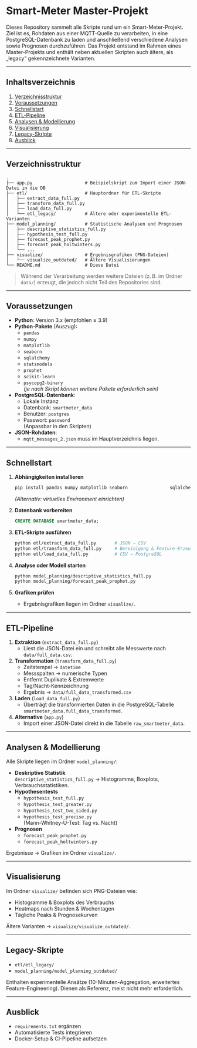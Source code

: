 # Smart-Meter Master-Projekt

Dieses Repository sammelt alle Skripte rund um ein Smart-Meter-Projekt. Ziel ist es, Rohdaten aus einer MQTT-Quelle zu verarbeiten, in eine PostgreSQL-Datenbank zu laden und anschließend verschiedene Analysen sowie Prognosen durchzuführen. Das Projekt entstand im Rahmen eines Master-Projekts und enthält neben aktuellen Skripten auch ältere, als „legacy“ gekennzeichnete Varianten.

---

## Inhaltsverzeichnis

1. [Verzeichnisstruktur](#verzeichnisstruktur)  
2. [Voraussetzungen](#voraussetzungen)  
3. [Schnellstart](#schnellstart)  
4. [ETL-Pipeline](#etl-pipeline)  
5. [Analysen & Modellierung](#analysen--modellierung)  
6. [Visualisierung](#visualisierung)  
7. [Legacy-Skripte](#legacy-skripte)  
8. [Ausblick](#ausblick)  

---

## Verzeichnisstruktur

```
.
├── app.py                    # Beispielskript zum Import einer JSON-Datei in die DB
├── etl/                      # Hauptordner für ETL-Skripte
│   ├── extract_data_full.py
│   ├── transform_data_full.py
│   ├── load_data_full.py
│   └── etl_legacy/           # Ältere oder experimentelle ETL-Varianten
├── model_planning/           # Statistische Analysen und Prognosen
│   ├── descriptive_statistics_full.py
│   ├── hypothesis_test_full.py
│   ├── forecast_peak_prophet.py
│   ├── forecast_peak_holtwinters.py
│   └── ...
├── visualize/                # Ergebnisgrafiken (PNG-Dateien)
│   └── visualize_outdated/   # Ältere Visualisierungen
└── README.md                 # Diese Datei
```

> Während der Verarbeitung werden weitere Dateien (z. B. im Ordner `data/`) erzeugt, die jedoch nicht Teil des Repositories sind.

---

## Voraussetzungen

- **Python**: Version 3.x (empfohlen ≥ 3.9)  
- **Python-Pakete** (Auszug):
  - `pandas`
  - `numpy`
  - `matplotlib`
  - `seaborn`
  - `sqlalchemy`
  - `statsmodels`
  - `prophet`
  - `scikit-learn`
  - `psycopg2-binary`  
  _(je nach Skript können weitere Pakete erforderlich sein)_
- **PostgreSQL-Datenbank**:
  - Lokale Instanz  
  - Datenbank: `smartmeter_data`  
  - Benutzer: `postgres`  
  - Passwort: `password`  
  (Anpassbar in den Skripten)
- **JSON-Rohdaten**:
  - `mqtt_messages_2.json` muss im Hauptverzeichnis liegen.

---

## Schnellstart

1. **Abhängigkeiten installieren**  
   ```bash
   pip install pandas numpy matplotlib seaborn                sqlalchemy statsmodels prophet                scikit-learn psycopg2-binary
   ```
   *(Alternativ: virtuelles Environment einrichten)*

2. **Datenbank vorbereiten**  
   ```sql
   CREATE DATABASE smartmeter_data;
   ```

3. **ETL-Skripte ausführen**  
   ```bash
   python etl/extract_data_full.py       # JSON → CSV
   python etl/transform_data_full.py     # Bereinigung & Feature-Erzeugung
   python etl/load_data_full.py          # CSV → PostgreSQL
   ```

4. **Analyse oder Modell starten**  
   ```bash
   python model_planning/descriptive_statistics_full.py
   python model_planning/forecast_peak_prophet.py
   ```

5. **Grafiken prüfen**  
   - Ergebnisgrafiken liegen im Ordner `visualize/`.

---

## ETL-Pipeline

1. **Extraktion** (`extract_data_full.py`)  
   - Liest die JSON-Datei ein und schreibt alle Messwerte nach `data/full_data.csv`.  
2. **Transformation** (`transform_data_full.py`)  
   - Zeitstempel → `datetime`  
   - Messspalten → numerische Typen  
   - Entfernt Duplikate & Extremwerte  
   - Tag/Nacht-Kennzeichnung  
   - Ergebnis → `data/full_data_transformed.csv`  
3. **Laden** (`load_data_full.py`)  
   - Überträgt die transformierten Daten in die PostgreSQL-Tabelle `smartmeter_data.full_data_transformed`.  
4. **Alternative** (`app.py`)  
   - Import einer JSON-Datei direkt in die Tabelle `raw_smartmeter_data`.

---

## Analysen & Modellierung

Alle Skripte liegen im Ordner `model_planning/`:

- **Deskriptive Statistik**  
  `descriptive_statistics_full.py` → Histogramme, Boxplots, Verbrauchsstatistiken.  
- **Hypothesentests**  
  - `hypothesis_test_full.py`  
  - `hypothesis_test_greater.py`  
  - `hypothesis_test_two_sided.py`  
  - `hypothesis_test_precise.py`  
  (Mann-Whitney-U-Test: Tag vs. Nacht)  
- **Prognosen**  
  - `forecast_peak_prophet.py`  
  - `forecast_peak_holtwinters.py`  

Ergebnisse → Grafiken im Ordner `visualize/`.

---

## Visualisierung

Im Ordner `visualize/` befinden sich PNG-Dateien wie:

- Histogramme & Boxplots des Verbrauchs  
- Heatmaps nach Stunden & Wochentagen  
- Tägliche Peaks & Prognosekurven  

Ältere Varianten → `visualize/visualize_outdated/`.

---

## Legacy-Skripte

- `etl/etl_legacy/`  
- `model_planning/model_planning_outdated/`  

Enthalten experimentelle Ansätze (10-Minuten-Aggregation, erweitertes Feature-Engineering). Dienen als Referenz, meist nicht mehr erforderlich.

---

## Ausblick

- `requirements.txt` ergänzen  
- Automatisierte Tests integrieren  
- Docker-Setup & CI-Pipeline aufsetzen  
